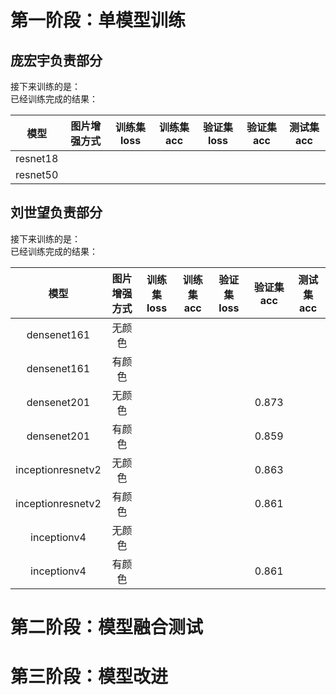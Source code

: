 # 第一阶段：单模型训练
## 庞宏宇负责部分   
接下来训练的是：  
已经训练完成的结果：

| 模型 | 图片增强方式 | 训练集loss | 训练集acc | 验证集loss | 验证集acc | 测试集acc |
| :-: | :-: | :-: | :-: | :-: | :-: | :-: |
|  resnet18   |              |            |           |            |           |           |
|  resnet50    |              |            |           |            |           |           |

   
     
## 刘世望负责部分   
接下来训练的是：  
已经训练完成的结果：

| 模型 | 图片增强方式 | 训练集loss | 训练集acc | 验证集loss | 验证集acc | 测试集acc |
| :-: | :-: | :-: | :-: | :-: | :-: | :-: |
| densenet161  |     无颜色         |            |           |            |           |           |
| densenet161  |     有颜色         |            |           |            |           |           |
| densenet201  |     无颜色         |            |           |            |     0.873      |           |
| densenet201  |     有颜色         |            |           |            |     0.859      |           |
| inceptionresnetv2  |     无颜色         |            |           |            |       0.863    |           |
| inceptionresnetv2  |     有颜色         |            |           |            |     0.861      |           |
| inceptionv4  |     无颜色         |            |           |            |           |           |
| inceptionv4  |     有颜色         |            |           |            |     0.861      |           |

# 第二阶段：模型融合测试
# 第三阶段：模型改进
